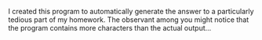 I created this program to automatically generate the answer to a particularly tedious part of my homework. The observant among you might notice that the program contains more characters than the actual output...
